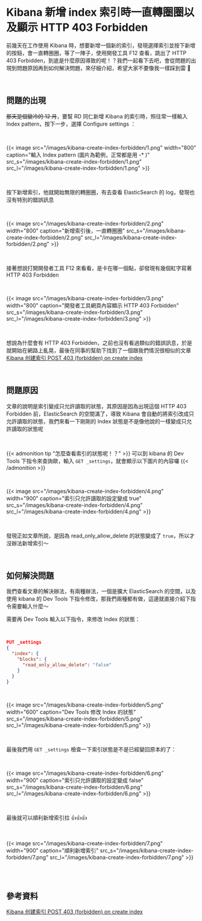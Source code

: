 # Kibana 新增 index 索引時一直轉圈圈以及顯示 HTTP 403 Forbidden


前幾天在工作使用 Kibana 時，想要新增一個新的索引，發現選擇索引並按下新增的按鈕，會一直轉圈圈，等了一陣子，使用開發工具 F12 查看，跳出了 HTTP 403 Forbidden，到底是什麼原因導致的呢！？我們一起看下去吧，會從問題的出現到問題原因再到如何解決問題，來仔細介紹，希望大家不要像我一樣踩到雷 🤣

<br>

## 問題的出現

~~那天是個變冷的 12 月~~，要幫 RD 同仁新增 Kibana 的索引時，照往常一樣輸入 Index pattern，按下一步，選擇 Configure settings ：

<br>

{{< image src="/images/kibana-create-index-forbidden/1.png"  width="800" caption="輸入 Index pattern (圖片為範例，正常都是用 -* )" src_s="/images/kibana-create-index-forbidden/1.png" src_l="/images/kibana-create-index-forbidden/1.png" >}}

<br>

按下新增索引，他就開始無限的轉圈圈，有去查看 ElasticSearch 的 log，發現也沒有特別的錯誤訊息

<br>

{{< image src="/images/kibana-create-index-forbidden/2.png"  width="800" caption="新增索引後，一直轉圈圈" src_s="/images/kibana-create-index-forbidden/2.png" src_l="/images/kibana-create-index-forbidden/2.png" >}}

<br>

接著想說打開開發者工具 F12 來看看，是卡在哪一個點，卻發現有幾個紅字寫著 HTTP 403 Forbidden

<br>

{{< image src="/images/kibana-create-index-forbidden/3.png"  width="800" caption="開發者工具網頁內容顯示 HTTP 403 Forbidden" src_s="/images/kibana-create-index-forbidden/3.png" src_l="/images/kibana-create-index-forbidden/3.png" >}}

<br>

想說為什麼會有 HTTP 403 Forbidden，之前也沒有看過類似的錯誤訊息，於是就開始在網路上亂晃，最後在同事的幫助下找到了一個跟我們情況很相似的文章 [Kibana 创建索引 POST 403 (forbidden) on create index](https://www.cnblogs.com/caoweixiong/p/10972120.html)

<br>

## 問題原因

文章的說明是索引變成只允許讀取的狀態，其原因是因為出現這個 HTTP 403 Forbidden 前，ElasticSearch 的空間滿了，導致 Kibana 會自動的將索引改成只允許讀取的狀態，我們來看一下剛剛的 Index 狀態是不是像他說的一樣變成只允許讀取的狀態呢 

<br>

{{< admonition tip "怎麼查看索引的狀態呢！？" >}}
可以到 kibana 的 Dev Tools 下指令來查詢歐，輸入 `GET _settings`，就會顯示以下圖片的內容囉
{{< /admonition >}}

<br>

{{< image src="/images/kibana-create-index-forbidden/4.png"  width="900" caption="索引只允許讀取的設定變成 true" src_s="/images/kibana-create-index-forbidden/4.png" src_l="/images/kibana-create-index-forbidden/4.png" >}}

<br>

發現正如文章所說，是因為 read_only_allow_delete 的狀態變成了 `true`，所以才沒辦法新增索引～

<br>

## 如何解決問題

我們查看文章的解決辦法，有兩種辦法，一個是擴大 ElasticSearch 的空間，以及使用 kibana 的 Dev Tools 下指令修改，那我們兩種都有做，這邊就直接介紹下指令需要輸入什麼～

需要再 Dev Tools 輸入以下指令，來修改 Index 的狀態：

<br>

```json
PUT _settings
{
  "index": {
    "blocks": {
      "read_only_allow_delete": "false"
    }
  }
}
```
<br>

{{< image src="/images/kibana-create-index-forbidden/5.png"  width="600" caption="Dev Tools 修改 Index 的狀態" src_s="/images/kibana-create-index-forbidden/5.png" src_l="/images/kibana-create-index-forbidden/5.png" >}}

<br>

最後我們用 `GET _settings` 檢查一下索引狀態是不是已經變回原本的了：

<br>

{{< image src="/images/kibana-create-index-forbidden/6.png"  width="900" caption="索引只允許讀取的設定變成 false" src_s="/images/kibana-create-index-forbidden/6.png" src_l="/images/kibana-create-index-forbidden/6.png" >}}

<br>

最後就可以順利新增索引拉 👍👍👍

<br>

{{< image src="/images/kibana-create-index-forbidden/7.png"  width="900" caption="順利新增索引" src_s="/images/kibana-create-index-forbidden/7.png" src_l="/images/kibana-create-index-forbidden/7.png" >}}

<br>

<br>

## 參考資料

[Kibana 创建索引 POST 403 (forbidden) on create index](https://www.cnblogs.com/caoweixiong/p/10972120.html)
